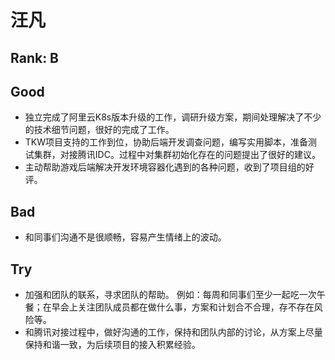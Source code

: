 # 汪凡

## Rank: B

## Good

* 独立完成了阿里云K8s版本升级的工作，调研升级方案，期间处理解决了不少的技术细节问题，很好的完成了工作。
* TKW项目支持的工作到位，协助后端开发调查问题，编写实用脚本，准备测试集群，对接腾讯IDC。过程中对集群初始化存在的问题提出了很好的建议。
* 主动帮助游戏后端解决开发环境容器化遇到的各种问题，收到了项目组的好评。

## Bad

* 和同事们沟通不是很顺畅，容易产生情绪上的波动。

## Try

* 加强和团队的联系，寻求团队的帮助。 例如：每周和同事们至少一起吃一次午餐；在早会上关注团队成员都在做什么事，方案和计划合不合理，存不存在风险等。
* 和腾讯对接过程中，做好沟通的工作，保持和团队内部的讨论，从方案上尽量保持和谐一致，为后续项目的接入积累经验。
